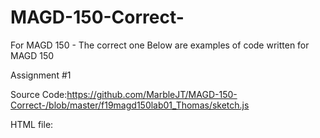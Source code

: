 # MAGD-150-Correct-
For MAGD 150 - The correct one
Below are examples of code written for MAGD 150

Assignment #1 

Source Code:https://github.com/MarbleJT/MAGD-150-Correct-/blob/master/f19magd150lab01_Thomas/sketch.js

HTML file: 
